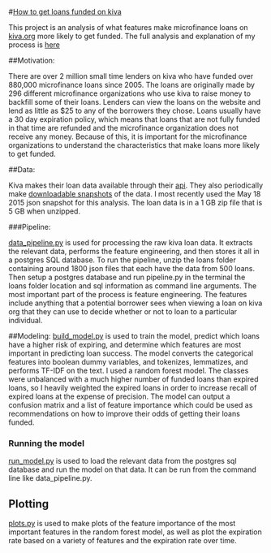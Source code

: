 #[How to get loans funded on kiva](http://mattlichti.github.io/kiva-funding/)

This project is an analysis of what features make microfinance loans on [kiva.org](kiva.org) more likely to get funded. The full analysis and explanation of my process is [here](http://mattlichti.github.io/kiva-funding/)


##Motivation: 

 There are over 2 million small time lenders on kiva who have funded over 880,000 microfinance loans since 2005. The loans are originally made by 296 different microfinance organizations who use kiva to raise money to backfill some of their loans. Lenders can view the loans on the website and lend as little as $25 to any of the borrowers they chose. Loans usually have a 30 day expiration policy, which means that loans that are not fully funded in that time are refunded and the microfinance organization does not receive any money. Because of this, it is important for the microfinance organizations to understand the characteristics that make loans more likely to get funded.

##Data:

Kiva makes their loan data available through their [api](http://build.kiva.org/). They also periodically make [downloadable snapshots](http://build.kiva.org/docs/data/snapshots) of the data. I most recently used the May 18 2015 json snapshot for this analysis. The loan data is in a 1 GB zip file that is 5 GB when unzipped. 

###Pipeline:

[data_pipeline.py](https://github.com/mattlichti/kiva-fundraising-success/blob/master/data_pipeline.py) is used for processing the raw kiva loan data. It extracts the relevant data, performs the feature engineering, and then stores it all in a postgres SQL database. To run the pipeline, unzip the loans folder containing around 1800 json files that each have the data from 500 loans. Then setup a postgres database and run pipeline.py in the terminal the loans folder location and sql information as command line arguments. The most important part of the process is feature engineering. The features include anything that a potential borrower sees when viewing a loan on kiva org that they can use to decide whether or not to loan to a particular individual. 


##Modeling:
[build_model.py](https://github.com/mattlichti/kiva-fundraising-success/blob/master/build_model.py) is used to train the model, predict which loans have a higher risk of expiring, and determine which features are most important in predicting loan success. The model converts the categorical features into boolean dummy variables, and tokenizes, lemmatizes, and performs TF-IDF on the text. I used a random forest model. The classes were unbalanced with a much higher number of funded loans than expired loans, so I heavily weighted the expired loans in order to increase recall of expired loans at the expense of precision. The model can output a confusion matrix and a list of feature importance which could be used as recommendations on how to improve their odds of getting their loans funded.  

### Running the model
[run_model.py](https://github.com/mattlichti/kiva-fundraising-success/blob/master/run_model.py) is used to load the relevant data from the postgres sql database and run the model on that data. It can be run from the command line like data_pipeline.py.

## Plotting
[plots.py](https://github.com/mattlichti/kiva-fundraising-success/blob/master/plots.py) is used to make plots of the feature importance of the most important features in the random forest model, as well as plot the expiration rate based on a variety of features and the expiration rate over time.
